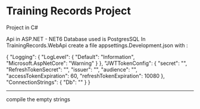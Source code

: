# Training Records Project

Project in C#

Api in ASP.NET - NET6
Database used is PostgresSQL
In TrainingRecords.WebApi create a file appsettings.Development.json with :

{
  "Logging": {
    "LogLevel": {
      "Default": "Information",
      "Microsoft.AspNetCore": "Warning"
    }
  },
  "JWTTokenConfig": {
    "secret": "",
    "RefreshTokenSecret": "",
    "issuer": "",
    "audience": "",
    "accessTokenExpiration": 60,
    "refreshTokenExpiration": 10080
  },
  "ConnectionStrings": {
    "Db": ""
  }
}


---
compile the empty strings